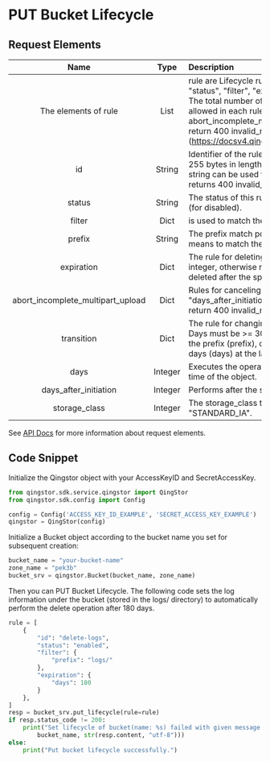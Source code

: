 # PUT Bucket Lifecycle

## Request Elements

|               Name                |  Type   | Description                                                                                                                                                                                                                                                                                                                                                                                                                                                                                                                                                                                             | Required |
| :-------------------------------: | :-----: |:--------------------------------------------------------------------------------------------------------------------------------------------------------------------------------------------------------------------------------------------------------------------------------------------------------------------------------------------------------------------------------------------------------------------------------------------------------------------------------------------------------------------------------------------------------------------------------------------------------| :------: |
|       The elements of rule        |  List   | rule are Lifecycle rules. The rules are of type Dict and the valid keys are "id", "status", "filter", "expiration", "abort_incomplete_multipart_upload" and "transition". The total number of rules cannot exceed 100, and only one type of operation is allowed in each rule. The same bucket, prefix and support operations ( expiration, abort_incomplete_multipart_upload, transition) cannot be duplicated, otherwise return 400 invalid_request contains duplicate rule information see [Error Message] (https://docsv4.qingcloud.com/user_guide/storage/object_storage/api/error_code/).                                                                                       |   Yes    |
|                id                 | String  | Identifier of the rule. It can be any UTF-8 encoded character and cannot exceed 255 bytes in length. In a Bucket Lifecycle, the rule identifier must be unique. This string can be used to describe the purpose of the policy. If the id is repeated, it returns 400 invalid_request .                                                                                                                                                                                                                                                                                                                  |   Yes    |
|              status               | String  | The status of this rule. Its value can be either "enabled" (for effective) or "disabled" (for disabled).                                                                                                                                                                                                                                                                                                                                                                                                                                                                                                |   Yes    |
|              filter               |  Dict   | is used to match the filter condition of Object. The valid key is “prefix”.                                                                                                                                                                                                                                                                                                                                                                                                                                                                                                                             |   Yes    |
|              prefix               | String  | The prefix match policy is used to match the Object name, and the empty string means to match the Object in the entire Bucket. The default is an empty string.                                                                                                                                                                                                                                                                                                                                                                                                                                          |    No    |
|            expiration             |  Dict   | The rule for deleting an Object with a valid key of "days". "days" must be a positive integer, otherwise return 400 invalid_request. The object that matches the prefix is ​​deleted after the specified number of days (days) at the last modification time.                                                                                                                                                                                                                                                                                                                                           |    No    |
| abort_incomplete_multipart_upload |  Dict   | Rules for canceling unfinished multipart uploads. The valid key is "days_after_initiation". "days_after_initiation" must be a positive integer, otherwise return 400 invalid_request.                                                                                                                                                                                                                                                                                                                                                                                                                   |    No    |
|            transition             |  Dict   | The rule for changing the storage level. The valid keys are "days", "storage_class". Days must be >= 30, otherwise return 400 invalid_request. For objects that match the prefix (prefix), change to low frequency storage after the specified number of days (days) at the last modification time.                                                                                                                                                                                                                                                                                                     |    No    |
|               days                | Integer | Executes the operation after the specified number of days of the last modification time of the object.                                                                                                                                                                                                                                                                                                                                                                                                                                                                                                  |    No    |
|       days_after_initiation       | Integer | Performs after the specified number of days to initialize the segment upload.                                                                                                                                                                                                                                                                                                                                                                                                                                                                                                                           |   Yes    |
|           storage_class           | Integer | The storage_class to be changed to, the supported values ​​are "STANDARD", "STANDARD_IA".                                                                                                                                                                                                                                                                                                                                                                                                                                                                                                               |   Yes    |

See [API Docs](https://docsv4.qingcloud.com/user_guide/storage/object_storage/api/bucket/lifecycle/put_lifecycle/) for more information about request elements.

## Code Snippet

Initialize the Qingstor object with your AccessKeyID and SecretAccessKey.

```python
from qingstor.sdk.service.qingstor import QingStor
from qingstor.sdk.config import Config

config = Config('ACCESS_KEY_ID_EXAMPLE', 'SECRET_ACCESS_KEY_EXAMPLE')
qingstor = QingStor(config)
```

Initialize a Bucket object according to the bucket name you set for subsequent creation:

```python
bucket_name = "your-bucket-name"
zone_name = "pek3b"
bucket_srv = qingstor.Bucket(bucket_name, zone_name)
```

Then you can PUT Bucket Lifecycle.
The following code sets the log information under the bucket (stored in the logs/ directory) to automatically perform the delete operation after 180 days.

```python
rule = [
    {
        "id": "delete-logs",
        "status": "enabled",
        "filter": {
            "prefix": "logs/"
        },
        "expiration": {
            "days": 180
        }
    },
]
resp = bucket_srv.put_lifecycle(rule=rule)
if resp.status_code != 200:
    print("Set lifecycle of bucket(name: %s) failed with given message: %s\n" % (
        bucket_name, str(resp.content, "utf-8")))
else:
    print("Put bucket lifecycle successfully.")
```
